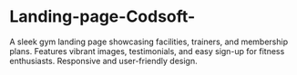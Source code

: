 # Landing-page-Codsoft-
A sleek gym landing page showcasing facilities, trainers, and membership plans. Features vibrant images, testimonials, and easy sign-up for fitness enthusiasts. Responsive and user-friendly design.
